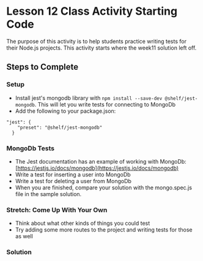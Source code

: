 # Lesson 12 Class Activity Starting Code

The purpose of this activity is to help students practice writing tests for their Node.js projects. This activity starts where the week11 solution left off.

## Steps to Complete

### Setup

- Install jest's mongodb library with `npm install --save-dev @shelf/jest-mongodb`. This will let you write tests for connecting to MongoDb
- Add the following to your package.json:

```
"jest": {
    "preset": "@shelf/jest-mongodb"
  }
```

### MongoDb Tests

- The Jest documentation has an example of working with MongoDb: [https://jestjs.io/docs/mongodb](https://jestjs.io/docs/mongodb)
- Write a test for inserting a user into MongoDb
- Write a test for deleting a user from MongoDb
- When you are finished, compare your solution with the mongo.spec.js file in the sample solution.

### Stretch: Come Up With Your Own

- Think about what other kinds of things you could test
- Try adding some more routes to the project and writing tests for those as well

### Solution


